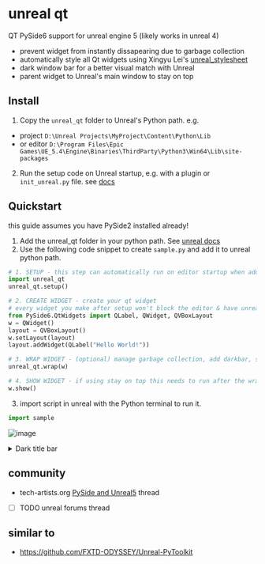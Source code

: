 # unreal qt
QT PySide6 support for unreal engine 5 (likely works in unreal 4)
- prevent widget from instantly dissapearing due to garbage collection
- automatically style all Qt widgets using Xingyu Lei's [unreal_stylesheet](https://github.com/leixingyu/UnrealStylesheet)
- dark window bar for a better visual match with Unreal
- parent widget to Unreal's main window to stay on top
        
## Install
1. Copy the `unreal_qt` folder to Unreal's Python path. e.g. 
- project `D:\Unreal Projects\MyProject\Content\Python\Lib`
- or editor `D:\Program Files\Epic Games\UE_5.4\Engine\Binaries\ThirdParty\Python3\Win64\Lib\site-packages`
2. Run the setup code on Unreal startup, e.g. with a plugin or `init_unreal.py` file. see [docs](https://dev.epicgames.com/documentation/en-us/unreal-engine/scripting-the-unreal-editor-using-python)
  
## Quickstart

this guide assumes you have PySide2 installed already!
1. Add the unreal_qt folder in your python path. See [unreal docs](https://docs.unrealengine.com/4.27/en-US/ProductionPipelines/ScriptingAndAutomation/Python/#pythonpathsintheunrealeditor)
2. Use the following code snippet to create `sample.py` and add it to unreal python path.
```python
# 1. SETUP - this step can automatically run on editor startup when added to your init_unreal.py
import unreal_qt
unreal_qt.setup()  

# 2. CREATE WIDGET - create your qt widget
# every widget you make after setup won't block the editor & have unreal styling
from PySide6.QtWidgets import QLabel, QWidget, QVBoxLayout
w = QWidget()
layout = QVBoxLayout()
w.setLayout(layout)
layout.addWidget(QLabel("Hello World!"))

# 3. WRAP WIDGET - (optional) manage garbage collection, add darkbar, stay on top
unreal_qt.wrap(w)

# 4. SHOW WIDGET - if using stay on top this needs to run after the wrap stage
w.show()
```
3. import script in unreal with the Python terminal to run it.
```python
import sample
```

![image](https://user-images.githubusercontent.com/3758308/191580757-f3993797-da80-449e-b9d4-ad311b2f37c5.png)


<details>
 <summary>Dark title bar</summary>
        
## Dark title bar
The windows bar is by default white on Windows, and QT can't change the bar color.

With unreal_qt you can add a custom bar.

- default window bar & frame

![image](https://user-images.githubusercontent.com/3758308/191618705-45914a58-893b-4680-995e-976571b7c7eb.png)

- custom bar, no frame (no resize support!)

![image](https://user-images.githubusercontent.com/3758308/191618309-13e7329f-4310-407a-9eef-383a113e1ac1.png)

- custom bar, frame, no title bar (supports resize)

![image](https://user-images.githubusercontent.com/3758308/191618151-319b8530-addb-4b9a-a51f-5da0a90a4fd3.png)

</details>



## community
- tech-artists.org [PySide and Unreal5](https://discourse.techart.online/t/pyside-and-unreal5/15475/6) thread 
- [ ]  TODO unreal forums thread

## similar to
- https://github.com/FXTD-ODYSSEY/Unreal-PyToolkit
